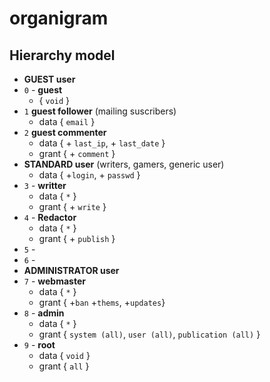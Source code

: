 # organigram

## Hierarchy model 

-   **GUEST user**
-   `0` - **guest**
    -   { `void` }
-   `1` **guest follower** (mailing suscribers)
    -   data { `email` }
-   `2` **guest commenter**
    -   data { + `last_ip`, + `last_date` }
    -   grant { + `comment` }
-   **STANDARD user** (writers, gamers, generic user)
    -   data { +`login`, + `passwd` }
-   `3` - **writter**
    -   data { `*` }
    -   grant { + `write` }
-   `4` - **Redactor**
    -   data { `*` }
    -   grant { + `publish` }
-   `5` - 
-   `6` - 
-   **ADMINISTRATOR user**
-   `7` - **webmaster**
    -   data { `*` }
    -   grant { +`ban` +`thems`, +`updates`}
-   `8` - **admin**
    -   data { `*` }
    -   grant { `system (all)`, `user (all)`, `publication (all)` }
-   `9` - **root**
    -   data { `void` }
    -   grant { `all` }
